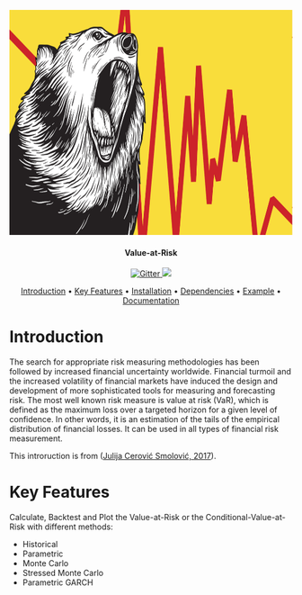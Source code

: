 <div align="center">
  <p>
    <a href='https://www.freepik.com/vectors/business'>
      <img src="./resources/logo/var_logo.png" width="700" height="400">
    </a>
  </p>

<h4 align="center">Value-at-Risk</h4>

<p align="center">
  <a href="https://media0.giphy.com/media/VbnUQpnihPSIgIXuZv/giphy.gif">
    <img src="https://forthebadge.com/images/badges/contains-cat-gifs.svg"
         alt="Gitter">
  </a>
  <a href="https://i.makeagif.com/media/10-25-2015/oWi1M-.gif">
    <img src="http://forthebadge.com/images/badges/mom-made-pizza-rolls.svg">
  </a>
</p>

<p align="center">
  <a href="#introduction">Introduction</a> •
  <a href="#key-features">Key Features</a> •
  <a href="#installation">Installation</a> •
  <a href="#dependencies">Dependencies</a> •
  <a href="#example">Example</a> •
  <a href="#documentation">Documentation</a>
</p>
</div>

# Introduction
The search for appropriate risk measuring methodologies has been followed by increased financial uncertainty
worldwide. Financial turmoil and the increased volatility of financial markets have induced the design and
development of more sophisticated tools for measuring and forecasting risk. The most well known risk measure is
value at risk (VaR), which is defined as the maximum loss over a targeted horizon for a given level of confidence.
In other words, it is an estimation of the tails of the empirical distribution of financial losses. It can be used
in all types of financial risk measurement.

This introruction is from ([Julija Cerović Smolović, 2017](https://doi.org/10.1080/1331677X.2017.1305773)).

# Key Features
Calculate, Backtest and Plot the Value-at-Risk or the Conditional-Value-at-Risk with different methods:
   - Historical
   - Parametric
   - Monte Carlo
   - Stressed Monte Carlo
   - Parametric GARCH
